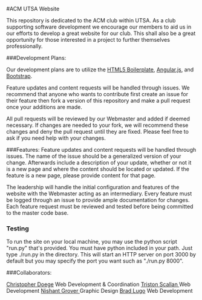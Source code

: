 #ACM UTSA Website

This repository is dedicated to the ACM club within UTSA. As a club supporting software development we encourage our members to aid us in our efforts to develop a great website for our club. This shall also be a great opportunity for those interested in a project to further themselves professionally.

###Development Plans:

Our development plans are to utilize the <a href ="https://github.com/h5bp/html5-boilerplate">HTML5 Boilerplate</a>, <a href = "https://github.com/angular/angular.js">Angular.js</a>, and <a href = "https://github.com/twbs/bootstrap">Bootstrap</a>.

Feature updates and content requests will be handled through issues. We recommend that anyone who wants to contribute first create an issue for their feature then fork a version of this repository and make a pull request once your additions are made.

All pull requests will be reviewed by our Webmaster and added if deemed necessary. If changes are needed to your fork, we will recommend these changes and deny the pull request until they are fixed. Please feel free to ask if you need help with your changes.

###Features:
Feature updates and content requests will be handled through issues. The name of the issue should be a generalized version of your change. Afterwards include a description of your update, whether or not it is a new page and where the content should be located or updated. If the feature is a new page, please provide content for that page.

The leadership will handle the initial configuration and features of the website with the Webmaster acting as an intermediary. Every feature must be logged through an issue to provide ample documentation for changes. Each feature request must be reviewed and tested before being committed to the master code base.

### Testing
To run the site on your local machine, you may use the python script "run.py" that's provided. You must have python included in your path. Just type ./run.py in the directory. This will start an HTTP server on port 3000 by default but you may specify the port you want such as "./run.py 8000".

###Collaborators:

<a href="https://github.com/cdminigun">Christopher Doege</a> Web Development & Coordination
<a href="https://github.com/gl4sslotus"> Triston Scallan </a> Web Development
<a href="https://github.com/nishantg95"> Nishant Grover </a> Graphic Design
<a href="https://github.com/BradLugo">Brad Lugo</a> Web Development
